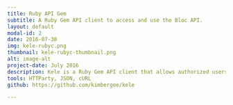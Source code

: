 ```yaml
---
title: Ruby API Gem
subtitle: A Ruby Gem API client to access and use the Bloc API.
layout: default
modal-id: 2
date: 2016-07-30
img: kele-rubyc.png
thumbnail: kele-rubyc-thumbnail.png
alt: image-alt
project-date: July 2016
description: Kele is a Ruby Gem API client that allows authorized users to access the Bloc API. Students can get their user and enrollment info, check their mentor’s availability, see their course roadmaps, and even submit their assignments through the command line. This Gem also offers the ability to read, send, and receive messages. All data is parsed and neatly formatted into JSON for easy readability.
tools: HTTParty, JSON, cURL
github: https://github.com/kimbergee/kele

---
```

